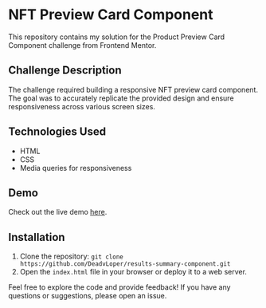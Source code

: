 # NFT Preview Card Component

This repository contains my solution for the Product Preview Card Component challenge from Frontend Mentor.

## Challenge Description

The challenge required building a responsive NFT preview card component. The goal was to accurately replicate the provided design and ensure responsiveness across various screen sizes.

## Technologies Used

- HTML
- CSS 
- Media queries for responsiveness

## Demo

Check out the live demo [here](https://deadvloper.github.io/results-summary-component/).

## Installation

1. Clone the repository: `git clone https://github.com/DeadvLoper/results-summary-component.git`
2. Open the `index.html` file in your browser or deploy it to a web server.

Feel free to explore the code and provide feedback! If you have any questions or suggestions, please open an issue.
